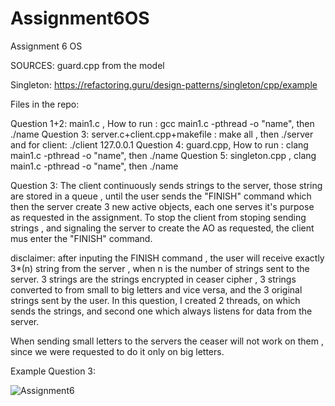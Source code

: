 # Assignment6OS
Assignment 6 OS


SOURCES:
guard.cpp from the model

Singleton:  https://refactoring.guru/design-patterns/singleton/cpp/example

Files in the repo:

Question 1+2: main1.c , How to run : gcc main1.c -pthread -o "name", then ./name
Question 3: server.c+client.cpp+makefile : make all , then ./server and for client: ./client 127.0.0.1
Question 4: guard.cpp,  How to run : clang main1.c -pthread -o "name", then ./name
Question 5: singleton.cpp , clang main1.c -pthread -o "name", then ./name

Question 3: The client continuously sends strings to the server, those string are stored in a queue , until the user sends the "FINISH" command
which then the server create 3 new active objects, each one serves it's purpose  as requested in the assignment.
To stop the client from stoping sending strings , and signaling the server to create the AO as requested, the client mus enter the "FINISH" command.

disclaimer: after inputing the FINISH command , the user will receive exactly 3*(n) string from the server , when n is the number of strings sent to the server.
3 strings are the strings encrypted in ceaser cipher , 3 strings converted to from small to big letters and vice versa, and the 3 original strings sent by the user.
In this question, I created 2 threads, on which sends the strings, and second one which always listens for data from the server.

When sending small letters to the servers the ceaser will not work on them , since we were requested to do it only on big letters.

Example  Question 3:


![Assignment6](https://user-images.githubusercontent.com/54214707/172061735-8ee64a51-97bf-4509-a334-90e3ea952672.PNG)


